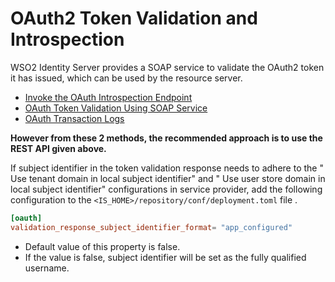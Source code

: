 # OAuth2 Token Validation and Introspection

WSO2 Identity Server provides a SOAP service to validate the OAuth2
token it has issued, which can be used by the resource server.

-   [Invoke the OAuth Introspection
    Endpoint](../../using-wso2-identity-server/invoke-the-oauth-introspection-endpoint)
-   [OAuth Token Validation Using SOAP
    Service](../../using-wso2-identity-server/oauth-token-validation-using-soap-service)
-   [OAuth Transaction Logs](../../using-wso2-identity-server/oauth-transaction-logs)

**However from these 2 methods, the recommended approach is to use the
REST API given above.**

If subject identifier in the token validation response needs to adhere
to the " Use tenant domain in local subject identifier" and " Use user
store domain in local subject identifier" configurations in service
provider, add the following configuration to the
`<IS_HOME>/repository/conf/deployment.toml` file .

``` toml
[oauth]
validation_response_subject_identifier_format= "app_configured"
```

-   Default value of this property is false.
-   If the value is false, subject identifier will be set as the fully
    qualified username.
